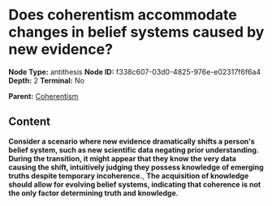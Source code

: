 # Does coherentism accommodate changes in belief systems caused by new evidence?

**Node Type:** antithesis
**Node ID:** f338c607-03d0-4825-976e-e02317f6f6a4
**Depth:** 2
**Terminal:** No

**Parent:** [Coherentism](coherentism.md)

## Content

**Consider a scenario where new evidence dramatically shifts a person's belief system, such as new scientific data negating prior understanding. During the transition, it might appear that they know the very data causing the shift, intuitively judging they possess knowledge of emerging truths despite temporary incoherence.**, **The acquisition of knowledge should allow for evolving belief systems, indicating that coherence is not the only factor determining truth and knowledge.**
